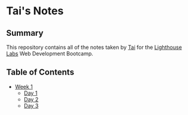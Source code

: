 # Tai's Notes

## Summary

This repository contains all of the notes taken by [Tai](https://github.com/tai-de) for the [Lighthouse Labs](https://www.lighthouselabs.ca/) Web Development Bootcamp.

## Table of Contents

* [Week 1](./Week_1/)
  * [Day 1](./Week_1/Day_1)
  * [Day 2](./Week_1/Day_2)
  * [Day 3](./Week_1/Day_3)
